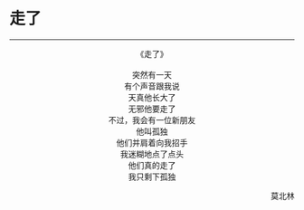# 走了
***
<center>
《走了》<br>
<br>
突然有一天<br>
有个声音跟我说<br>
天真他长大了<br>
无邪他要走了<br>
不过，我会有一位新朋友<br>
他叫孤独<br>
他们并肩着向我招手<br>
我迷糊地点了点头<br>
他们真的走了<br>
我只剩下孤独<br>
</center>
<p align="right">莫北林</p>